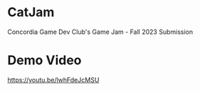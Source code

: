 # CatJam
Concordia Game Dev Club's Game Jam - Fall 2023 Submission

# Demo Video
https://youtu.be/lwhFdeJcMSU


